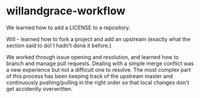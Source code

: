 # willandgrace-workflow

We learned how to add a LICENSE to a repository.

Will - learned how to fork a project and add an upstream (exactly what the section said to do! I hadn't done it before.)

We worked through issue opening and resolution, and learned how to branch and manage pull requests. Dealing with a simple merge conflict was a new experience but not a difficult one to resolve. The most complex part of this process has been keeping track of the upstream master and continuously pushing/pulling in the right order so that local changes don't get accidently overwritten.
